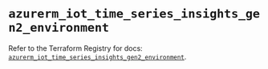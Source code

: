 # `azurerm_iot_time_series_insights_gen2_environment`

Refer to the Terraform Registry for docs: [`azurerm_iot_time_series_insights_gen2_environment`](https://registry.terraform.io/providers/hashicorp/azurerm/3.92.0/docs/resources/iot_time_series_insights_gen2_environment).
